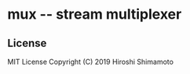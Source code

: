 mux -- stream multiplexer
=========================

License
-------
MIT License Copyright (C) 2019 Hiroshi Shimamoto
